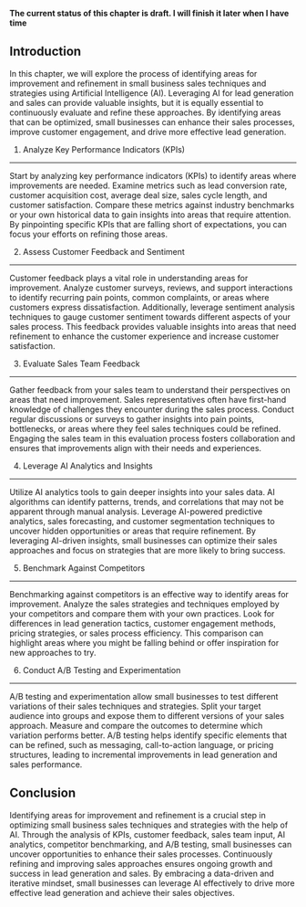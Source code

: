 **The current status of this chapter is draft. I will finish it later when I have time**

Introduction
------------

In this chapter, we will explore the process of identifying areas for improvement and refinement in small business sales techniques and strategies using Artificial Intelligence (AI). Leveraging AI for lead generation and sales can provide valuable insights, but it is equally essential to continuously evaluate and refine these approaches. By identifying areas that can be optimized, small businesses can enhance their sales processes, improve customer engagement, and drive more effective lead generation.

1. Analyze Key Performance Indicators (KPIs)
--------------------------------------------

Start by analyzing key performance indicators (KPIs) to identify areas where improvements are needed. Examine metrics such as lead conversion rate, customer acquisition cost, average deal size, sales cycle length, and customer satisfaction. Compare these metrics against industry benchmarks or your own historical data to gain insights into areas that require attention. By pinpointing specific KPIs that are falling short of expectations, you can focus your efforts on refining those areas.

2. Assess Customer Feedback and Sentiment
-----------------------------------------

Customer feedback plays a vital role in understanding areas for improvement. Analyze customer surveys, reviews, and support interactions to identify recurring pain points, common complaints, or areas where customers express dissatisfaction. Additionally, leverage sentiment analysis techniques to gauge customer sentiment towards different aspects of your sales process. This feedback provides valuable insights into areas that need refinement to enhance the customer experience and increase customer satisfaction.

3. Evaluate Sales Team Feedback
-------------------------------

Gather feedback from your sales team to understand their perspectives on areas that need improvement. Sales representatives often have first-hand knowledge of challenges they encounter during the sales process. Conduct regular discussions or surveys to gather insights into pain points, bottlenecks, or areas where they feel sales techniques could be refined. Engaging the sales team in this evaluation process fosters collaboration and ensures that improvements align with their needs and experiences.

4. Leverage AI Analytics and Insights
-------------------------------------

Utilize AI analytics tools to gain deeper insights into your sales data. AI algorithms can identify patterns, trends, and correlations that may not be apparent through manual analysis. Leverage AI-powered predictive analytics, sales forecasting, and customer segmentation techniques to uncover hidden opportunities or areas that require refinement. By leveraging AI-driven insights, small businesses can optimize their sales approaches and focus on strategies that are more likely to bring success.

5. Benchmark Against Competitors
--------------------------------

Benchmarking against competitors is an effective way to identify areas for improvement. Analyze the sales strategies and techniques employed by your competitors and compare them with your own practices. Look for differences in lead generation tactics, customer engagement methods, pricing strategies, or sales process efficiency. This comparison can highlight areas where you might be falling behind or offer inspiration for new approaches to try.

6. Conduct A/B Testing and Experimentation
------------------------------------------

A/B testing and experimentation allow small businesses to test different variations of their sales techniques and strategies. Split your target audience into groups and expose them to different versions of your sales approach. Measure and compare the outcomes to determine which variation performs better. A/B testing helps identify specific elements that can be refined, such as messaging, call-to-action language, or pricing structures, leading to incremental improvements in lead generation and sales performance.

Conclusion
----------

Identifying areas for improvement and refinement is a crucial step in optimizing small business sales techniques and strategies with the help of AI. Through the analysis of KPIs, customer feedback, sales team input, AI analytics, competitor benchmarking, and A/B testing, small businesses can uncover opportunities to enhance their sales processes. Continuously refining and improving sales approaches ensures ongoing growth and success in lead generation and sales. By embracing a data-driven and iterative mindset, small businesses can leverage AI effectively to drive more effective lead generation and achieve their sales objectives.
